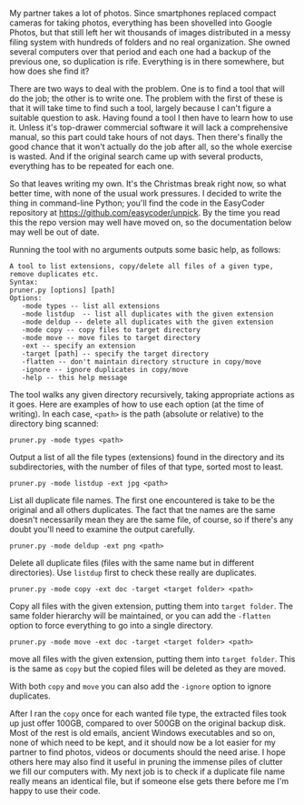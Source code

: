 My partner takes a lot of photos. Since smartphones replaced compact cameras for taking photos, everything has been shovelled into Google Photos, but that still left her wit thousands of images distributed in a messy filing system with hundreds of folders and no real organization. She owned several computers over that period and each one had a backup of the previous one, so duplication is rife. Everything is in there somewhere, but how does she find it?

There are two ways to deal with the problem. One is to find a tool that will do the job; the other is to write one. The problem with the first of these is that it will take time to find such a tool, largely because I can't figure a suitable question to ask. Having found a tool I then have to learn how to use it. Unless it's top-drawer commercial software it will lack a comprehensive manual, so this part could take hours of not days. Then there's finally the good chance that it won't actually do the job after all, so the whole exercise is wasted. And if the original search came up with several products, everything has to be repeated for each one.

So that leaves writing my own. It's the Christmas break right now, so what better time, with none of the usual work pressures. I decided to write the thing in command-line Python; you'll find the code in the EasyCoder repository at https://github.com/easycoder/unpick. By the time you read this the repo version may well have moved on, so the documentation below may well be out of date.

Running the tool with no arguments outputs some basic help, as follows:
```
A tool to list extensions, copy/delete all files of a given type, remove duplicates etc.
Syntax:
pruner.py [options] [path]
Options:
   -mode types -- list all extensions
   -mode listdup  -- list all duplicates with the given extension
   -mode deldup -- delete all duplicates with the given extension
   -mode copy -- copy files to target directory
   -mode move -- move files to target directory
   -ext -- specify an extension
   -target [path] -- specify the target directory
   -flatten -- don't maintain directory structure in copy/move
   -ignore -- ignore duplicates in copy/move
   -help -- this help message
```
The tool walks any given directory recursively, taking appropriate actions as it goes. Here are examples of how to use each option (at the time of writing). In each case, `<path>` is the path (absolute or relative) to the directory bing scanned:
```
pruner.py -mode types <path>
```
Output a list of all the file types (extensions) found in the directory and its subdirectories, with the number of files of that type, sorted most to least.
```
pruner.py -mode listdup -ext jpg <path>
```
List all duplicate file names. The first one encountered is take to be the original and all others duplicates. The fact that tne names are the same doesn't necessarily mean they are the same file, of course, so if there's any doubt you'll need to examine the output carefully.
```
pruner.py -mode deldup -ext png <path>
```
Delete all duplicate files (files with the same name but in different directories). Use `listdup` first to check these really are duplicates.
```
pruner.py -mode copy -ext doc -target <target folder> <path>
```
Copy all files with the given extension, putting them into `target folder`. The same folder hierarchy will be maintained, or you can add the `-flatten` option to force everything to go into a single directory.
```
pruner.py -mode move -ext doc -target <target folder> <path>
```
move all files with the given extension, putting them into `target folder`. This is the same as `copy` but the copied files will be deleted as they are moved.

With both `copy` and `move` you can also add the `-ignore` option to ignore duplicates.

After I ran the `copy` once for each wanted file type, the extracted files took up just offer 100GB, compared to over 500GB on the original backup disk. Most of the rest is old emails, ancient Windows executables and so on, none of which need to be kept, and it should now be a lot easier for my partner to find photos, videos or documents should the need arise. I hope others here may also find it useful in pruning the immense piles of clutter we fill our computers with. My next job is to check if a duplicate file name really means an identical file, but if someone else gets there before me I'm happy to use their code.
